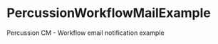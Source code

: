 PercussionWorkflowMailExample
=============================

Percussion CM - Workflow email notification example